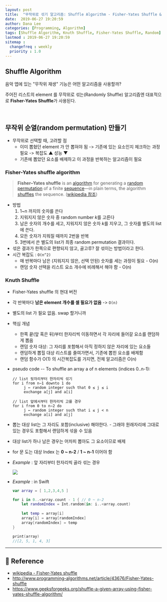 ```yaml
---
layout: post
title:  "무작위로 섞기 알고리즘: Shuffle Algorithm - Fisher-Yates Shuffle & Knuth Shuffle"
date:  2019-06-27 19:20:59
author: Dana Lee
categories: [Programming, Algorithm]
tags: [Shuffle Algorithm, Knuth Shuffle, Fisher-Yates Shuffle, Random]
lastmod : 2019-06-27 19:20:59
sitemap :
  changefreq : weekly
  priority : 1.0
---
```


## Shuffle Algorithm 

음악 앱에 있는 "무작위 재생" 기능은 어떤 알고리즘을 사용할까?

주어진 리스트의 element 를 무작위로 섞는(Randomly Shuffle) 알고리즘엔 대표적으로 **Fisher-Yates Shuffle**가 사용된다.

&nbsp;

## 무작위 순열(random permutation) 만들기

- 무작위로 선택할 때, 고려할 점
  - 이미 뽑혔던 element 가 안 뽑혀야 됨 -> 기존에 있는 요소인지 체크하는 과정 필요 -> 복잡도 ▲ 성능 ▼
  - 기존에 뽑았던 요소를 배제하고 이 과정을 반복하는 알고리즘이 필요

### Fisher-Yates shuffle algorithm 

> **Fisher–Yates shuffle** is an [algorithm](https://en.wikipedia.org/wiki/Algorithm) for generating a [random permutation](https://en.wikipedia.org/wiki/Random_permutation) of a finite [sequence](https://en.wikipedia.org/wiki/Sequence)—in plain terms, the algorithm [shuffles](https://en.wikipedia.org/wiki/Shuffling) the sequence. ([wikipedia 참조](https://en.wikipedia.org/wiki/Fisher%E2%80%93Yates_shuffle#Fisher_and_Yates'_original_method))

- 방법
  1. 1~n 까지의 숫자를 쓴다
  2. 지워지지 않은 숫자 중 random number *k*를 고른다
  3. 남은 숫자의 개수를 세고, 지워지지 않은 숫자 *k*를 지우고, 그 숫자를 별도의 list에 쓴다.
  4. 모든 숫자가 지워질 때까지 2번을 반복
  5. 3번에서 쓴 별도의 list가 최종 random permutation 결과이다.
- 섞은 결과가 한쪽으로 편향되지 않고, 골고루? 잘 섞이는 방법이라고 한다.
- 시간 복잡도 : `O(n^2)`
  - 매 반복마다 남은 (지워지지 않은, 선택 안된) 숫자를 세는 과정이 필요 - O(n)
  - 랜덤 숫자 선택을 리스트 요소 개수에 비례해서 해야 함 - O(n)

### Knuth Shuffle

- Fisher-Yates shuffle 의 현대 버전
- 각 반복마다 **남은 element 개수를 셀 필요가 없음** -> `O(n)`
- 별도의 list 가 필요 없음. swap 할거니까

- 핵심 개념

  - 한쪽 끝(앞 혹은 뒤)부터 한자리씩 이동하면서 각 자리에 들어갈 요소를 랜덤하게 뽑음
  - 랜덤 숫자 대상: 그 자리를 포함해서 아직 정하지 않은 자리에 있는 요소들
  - 랜덤하게 뽑힐 대상 리스트를 줄여가면서, 기존에 뽑힌 요소를 배제함
  - 랜덤 함수가 O(1) 의 시간복잡도를 가지면, 전체 알고리즘은 O(n)

- pseudo code -- To shuffle an array a of n elements (indices 0..n-1):

  ```
  // list 뒷자리부터 한자리씩 섞기
  for i from n−1 downto 1 do
       j ← random integer such that 0 ≤ j ≤ i
       exchange a[j] and a[i]
       
  // list 앞에서부터 한자리씩 고를 경우
  for i from 0 to n−2 do
       j ← random integer such that i ≤ j < n
       exchange a[i] and a[j]
  ```

- 뽑는 대상 list는 그 자리도 포함(inclusive) 해야한다. - 그래야 원래자리에 그대로 있는 경우도 포함해서 랜덤하게 섞을 수 있음

- 대상 list가 하나 남은 경우는 어차피 뽑아도 그 요소이므로 배제

- for 문 도는 대상 Index 는 **0 ~ n-2** / **1 ~ n-1** 이어야 함

- *Example* : 앞 자리부터 한자리씩 골라 섞는 경우 

  ![]({{site.url}}/assets/post-image/shuffle-algorithm.png)

- *Example* : in Swift

  ```swift
  var array = [ 1,2,3,4,5 ]
  
  for i in 0..<array.count - 1 { // 0 ~ n-2
      let randomIndex = Int.random(in: i..<array.count)
      
      let temp = array[i]
      array[i] = array[randomIndex]
      array[randomIndex] = temp
  }
  
  print(array)
  //[2, 5, 1, 4, 3]
  ```

---

## :pushpin: Reference

- [wikipedia - Fisher-Yates shuffle](https://en.wikipedia.org/wiki/Fisher%E2%80%93Yates_shuffle#Fisher_and_Yates'_original_method)
- http://www.programming-algorithms.net/article/43676/Fisher-Yates-shuffle
- https://www.geeksforgeeks.org/shuffle-a-given-array-using-fisher-yates-shuffle-algorithm/

&nbsp;